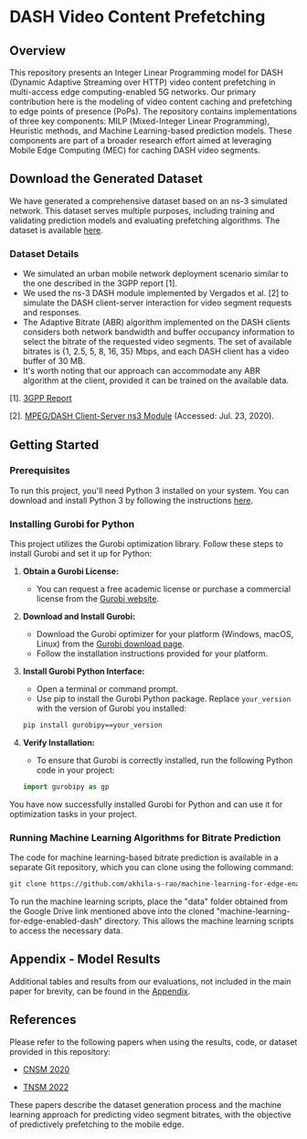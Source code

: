 
# DASH Video Content Prefetching

## Overview

This repository presents an Integer Linear Programming model for DASH (Dynamic Adaptive Streaming over HTTP) video content prefetching in multi-access edge computing-enabled 5G networks. Our primary contribution here is the modeling of video content caching and prefetching to edge points of presence (PoPs). The repository contains implementations of three key components: MILP (Mixed-Integer Linear Programming), Heuristic methods, and Machine Learning-based prediction models. These components are part of a broader research effort aimed at leveraging Mobile Edge Computing (MEC) for caching DASH video segments.

## Download the Generated Dataset

We have generated a comprehensive dataset based on an ns-3 simulated network. This dataset serves multiple purposes, including training and validating prediction models and evaluating prefetching algorithms. The dataset is available [here](https://drive.google.com/drive/folders/1VPzpEYxs7kbtZdJYVsPm0Vbn35OB9dYz).

### Dataset Details

- We simulated an urban mobile network deployment scenario similar to the one described in the 3GPP report [1].
- We used the ns-3 DASH module implemented by Vergados et al. [2] to simulate the DASH client-server interaction for video segment requests and responses.
- The Adaptive Bitrate (ABR) algorithm implemented on the DASH clients considers both network bandwidth and buffer occupancy information to select the bitrate of the requested video segments. The set of available bitrates is {1, 2.5, 5, 8, 16, 35} Mbps, and each DASH client has a video buffer of 30 MB.
- It's worth noting that our approach can accommodate any ABR algorithm at the client, provided it can be trained on the available data.

[1]. [3GPP Report](https://www.etsi.org/deliver/etsi_tr/136900_136999/136921/09.00.00_60/tr)

[2]. [MPEG/DASH Client-Server ns3 Module](https://github.com/djvergad/dash) (Accessed: Jul. 23, 2020).

## Getting Started

### Prerequisites

To run this project, you'll need Python 3 installed on your system. You can download and install Python 3 by following the instructions [here](https://wiki.python.org/moin/BeginnersGuide/Download).

### Installing Gurobi for Python

This project utilizes the Gurobi optimization library. Follow these steps to install Gurobi and set it up for Python:

1. **Obtain a Gurobi License:**
   - You can request a free academic license or purchase a commercial license from the [Gurobi website](https://www.gurobi.com/downloads/request-an-academic-license/).

2. **Download and Install Gurobi:**
   - Download the Gurobi optimizer for your platform (Windows, macOS, Linux) from the [Gurobi download page](https://www.gurobi.com/downloads/gurobi-software/).
   - Follow the installation instructions provided for your platform.

3. **Install Gurobi Python Interface:**
   - Open a terminal or command prompt.
   - Use pip to install the Gurobi Python package. Replace `your_version` with the version of Gurobi you installed:

   ```bash
   pip install gurobipy==your_version
   ```

4. **Verify Installation:**
   - To ensure that Gurobi is correctly installed, run the following Python code in your project:

   ```python
   import gurobipy as gp
   ```

You have now successfully installed Gurobi for Python and can use it for optimization tasks in your project.

### Running Machine Learning Algorithms for Bitrate Prediction

The code for machine learning-based bitrate prediction is available in a separate Git repository, which you can clone using the following command:

```bash
git clone https://github.com/akhila-s-rao/machine-learning-for-edge-enabled-dash.git
```

To run the machine learning scripts, place the "data" folder obtained from the Google Drive link mentioned above into the cloned "machine-learning-for-edge-enabled-dash" directory. This allows the machine learning scripts to access the necessary data.

## Appendix - Model Results

Additional tables and results from our evaluations, not included in the main paper for brevity, can be found in the [Appendix](https://github.com/akhila-s-rao/machine-learning-for-edge-enabled-dash/blob/master/documentation/Appendix_Predictive_prefetching_for_edge_assisted_video_streaming.pdf).

## References

Please refer to the following papers when using the results, code, or dataset provided in this repository:

- [CNSM 2020](https://ieeexplore.ieee.org/document/9269054)
  
- [TNSM 2022](https://ieeexplore.ieee.org/document/9841468)

These papers describe the dataset generation process and the machine learning approach for predicting video segment bitrates, with the objective of predictively prefetching to the mobile edge.

